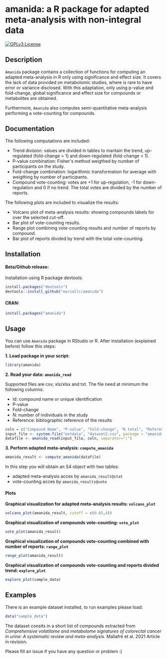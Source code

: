 
# amanida: a R package for adapted meta-analysis with non-integral data

[![GPLv3 License](https://img.shields.io/badge/License-GPL%20v3-yellow.svg)](https://opensource.org/licenses/) 

## Description

`Amanida` package contains a collection of functions for computing an adapted meta-analysis in R only using significance and effect size. It covers the lack of data provided on metabolomic studies, where is rare to have error or variance disclosed. With this adaptation, only using p-value and fold-change, global significance and effect size for compounds or metabolites are obtained. 

Furthermore, `Amanida` also computes semi-quantitative meta-analysis performing a vote-counting for compounds. 


## Documentation

The following computations are included:

* Trend division: values are divided in tables to mantain the trend, up-regulated (fold-change > 1) and down-regulated (fold-change < 1).
* P-value combination: Fisher's method weigthed by number of participants on the study. 
* Fold-change combination: logarithmic transformation for average with weigthing by number of participants. 
* Compound vote-counting: votes are +1 for up-regulation, -1 for down-regulation and 0 if no trend. The total votes are divided by the number of reports. 

The following plots are included to visualize the results: 

* Volcano plot of meta-analysis results: showing compounds labels for over the selected cut-off. 
* Bar plot of vote-counting results.
* Range plot combining vote-counting results and number of reports by compound.
* Bar plot of reports divided by trend with the total vote-counting.

## Installation

#### Beta/Github release:

Installation using R package devtools:

```r
install.packages("devtools")
devtools::install_github("mariallr/amanida")
```

#### CRAN:

```r
install.packages("amanida")
```

## Usage

You can use `Amanida` package in RStudio or R. After installation (explained before) follow this steps: 

**1. Load package in your script:**

```r
library(amanida)
```

**2. Read your data: `amanida_read`**

Supported files are csv, xls/xlsx and txt. The file need at minimum the following columns:
* Id: compound name or unique identification
* P-value
* Fold-change
* N: number of individuals in the study
* Reference: bibliographic reference of the results

```r
coln = c("Compound Name", "P-value", "Fold-change", "N total", "References")
input_file <- system.file("extdata", "dataset2.csv", package = "amanida")
datafile <- amanida_read(input_file, coln, separator=";")
```

**3. Perform adapted meta-analysis: `compute_amanida`**

```r
amanida_result <- compute_amanida(datafile)
```

In this step you will obtain an S4 object with two tables:

* adapted meta-analysis acces by `amanida_result@stat`
* vote-counting acces by `amanida_results@vote`


#### Plots

**Graphical visualization for adapted meta-analysis results: `volcano_plot`**

```r
volcano_plot(amanida_result, cutoff = c(0.05,4))
```

**Graphical visualization of compounds vote-counting: `vote_plot`**

```r
vote_plot(amanida_result)
```

**Graphical visualization of compounds vote-counting combined with number of reports: `range_plot`**

```r
range_plot(amanida_result)
```

**Graphical visualization of compounds vote-counting and reports divided trend: `explore_plot`**

```r
explore_plot(sample_data)
```


## Examples

There is an example dataset installed, to run examples please load:

```r
data("sample_data")
```

The dataset consits in a short list of compounds extracted from *Comprehensive volatilome and metabolome signatures of colorectal cancer in urine: A systematic review and meta-analysis.* Mallafré et al. 2021 Article in revision.


Please fill an issue if you have any question or problem :)

